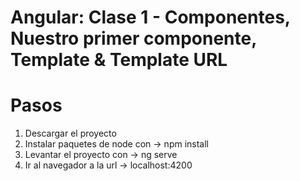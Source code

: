 # Angular: Clase 1 - Componentes, Nuestro primer componente, Template & Template URL

# Pasos
1. Descargar el proyecto
2. Instalar paquetes de node con -> npm install
3. Levantar el proyecto con -> ng serve
4. Ir al navegador a la url -> localhost:4200